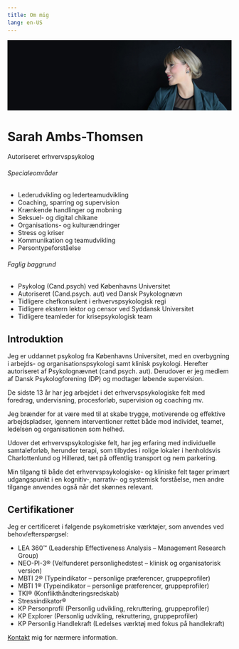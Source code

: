 ```yaml
---
title: Om mig
lang: en-US
---
```


<div class="content__cover">
<img src="/photo2.jpg"/>
</div>

# Sarah Ambs-Thomsen

<div class="subheader">Autoriseret erhvervspsykolog</div>

<div class="row">
<div class="col-12 col-md-6 mt-5">

###### Specialeområder

- Lederudvikling og lederteamudvikling
- Coaching, sparring og supervision
- Krænkende handlinger og mobning
- Seksuel- og digital chikane
- Organisations- og kulturændringer
- Stress og kriser
- Kommunikation og teamudvikling
- Persontypeforståelse



</div>
<div class="col-12 col-md-6 mt-md-5">

###### Faglig baggrund
- Psykolog (Cand.psych) ved Københavns Universitet
- Autoriseret (Cand.psych. aut) ved Dansk Psykolognævn
- Tidligere chefkonsulent i erhvervspsykologisk regi
- Tidligere ekstern lektor og censor ved Syddansk Universitet
- Tidligere teamleder for krisepsykologisk team


</div>
</div>

## Introduktion
Jeg er uddannet psykolog fra Københavns Universitet, med en overbygning i arbejds- og organisationspsykologi samt klinisk psykologi. Herefter autoriseret af Psykolognævnet (cand.psych. aut). Derudover er jeg medlem af Dansk Psykologforening (DP) og modtager løbende supervision.

De sidste 13 år har jeg arbejdet i det erhvervspsykologiske felt med foredrag, undervisning, procesforløb, supervision og coaching mv.

Jeg brænder for at være med til at skabe trygge, motiverende og effektive arbejdspladser, igennem interventioner rettet både mod individet, teamet, ledelsen og organisationen som helhed.

Udover det erhvervspsykologiske felt, har jeg erfaring med individuelle samtaleforløb, herunder terapi, som tilbydes i rolige lokaler i henholdsvis Charlottenlund og Hillerød, tæt på offentlig transport og nem parkering.

Min tilgang til både det erhvervspsykologiske- og kliniske felt tager primært udgangspunkt i en kognitiv-, narrativ- og systemisk forståelse, men andre tilgange anvendes også når det skønnes relevant.

## Certifikationer
Jeg er certificeret i følgende psykometriske værktøjer, som anvendes ved behov/efterspørgsel:
- LEA 360™ (Leadership Effectiveness Analysis – Management Research Group)
- NEO-PI-3® (Velfunderet personlighedstest – klinisk og organisatorisk version)
- MBTI 2® (Typeindikator – personlige præferencer, gruppeprofiler)
- MBTI 1® (Typeindikator – personlige præferencer, gruppeprofiler)
- TKI® (Konflikthåndteringsredskab)
- Stressindikator®
- KP Personprofil (Personlig udvikling, rekruttering, gruppeprofiler)
- KP Explorer (Personlig udvikling, rekruttering, gruppeprofiler)
- KP Personlig Handlekraft (Ledelses værktøj med fokus på handlekraft)

[Kontakt](/kontakt.html) mig for nærmere information.
